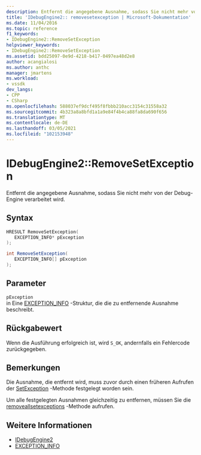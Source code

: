 ```yaml
---
description: Entfernt die angegebene Ausnahme, sodass Sie nicht mehr von der Debug-Engine verarbeitet wird.
title: 'IDebugEngine2:: removesetexception | Microsoft-Dokumentation'
ms.date: 11/04/2016
ms.topic: reference
f1_keywords:
- IDebugEngine2::RemoveSetException
helpviewer_keywords:
- IDebugEngine2::RemoveSetException
ms.assetid: bdd25097-0e9d-4218-b417-0497ea48d2e8
author: acangialosi
ms.author: anthc
manager: jmartens
ms.workload:
- vssdk
dev_langs:
- CPP
- CSharp
ms.openlocfilehash: 588037ef9dcf495f8fbbb210acc3154c31558a32
ms.sourcegitcommit: 4b323a8a8bfd1a1a9e84f4b4ca88fa8da690f656
ms.translationtype: MT
ms.contentlocale: de-DE
ms.lasthandoff: 03/05/2021
ms.locfileid: "102153948"
---
```

# <a name="idebugengine2removesetexception"></a>IDebugEngine2::RemoveSetException
Entfernt die angegebene Ausnahme, sodass Sie nicht mehr von der Debug-Engine verarbeitet wird.

## <a name="syntax"></a>Syntax

```cpp
HRESULT RemoveSetException( 
   EXCEPTION_INFO* pException
);
```

```csharp
int RemoveSetException( 
   EXCEPTION_INFO[] pException
);
```

## <a name="parameters"></a>Parameter
`pException`\
in Eine [EXCEPTION_INFO](../../../extensibility/debugger/reference/exception-info.md) -Struktur, die die zu entfernende Ausnahme beschreibt.

## <a name="return-value"></a>Rückgabewert
 Wenn die Ausführung erfolgreich ist, wird `S_OK`, andernfalls ein Fehlercode zurückgegeben.

## <a name="remarks"></a>Bemerkungen
 Die Ausnahme, die entfernt wird, muss zuvor durch einen früheren Aufrufen der [SetException](../../../extensibility/debugger/reference/idebugengine2-setexception.md) -Methode festgelegt worden sein.

 Um alle festgelegten Ausnahmen gleichzeitig zu entfernen, müssen Sie die [removeallsetexceptions](../../../extensibility/debugger/reference/idebugengine2-removeallsetexceptions.md) -Methode aufrufen.

## <a name="see-also"></a>Weitere Informationen
- [IDebugEngine2](../../../extensibility/debugger/reference/idebugengine2.md)
- [EXCEPTION_INFO](../../../extensibility/debugger/reference/exception-info.md)
